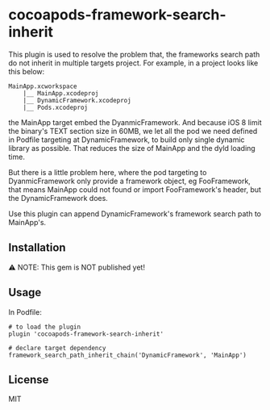 # cocoapods-framework-search-inherit

This plugin is used to resolve the problem that, the frameworks search path do not inherit in multiple targets project. For example, in a project looks like this below:

	MainApp.xcworkspace
		|__ MainApp.xcodeproj
		|__ DynamicFramework.xcodeproj
		|__ Pods.xcodeproj
		
the MainApp target embed the DyanmicFramework. And because iOS 8 limit the binary's TEXT section size in 60MB, we let all the pod we need defined in Podfile targeting at DynamicFramework, to build only single dynamic library as possible. That reduces the size of MainApp and the dyld loading time.

But there is a little problem here, where the pod targeting to DyanmicFramework only provide a framework object, eg FooFramework, that means MainApp could not found or import FooFramework's header, but the DynamicFramework does.

Use this plugin can append DynamicFramework's framework search path to MainApp's.
		
## Installation

⚠️ NOTE: This gem is NOT published yet!

## Usage

In Podfile:

	# to load the plugin
	plugin 'cocoapods-framework-search-inherit'
	
	# declare target dependency
	framework_search_path_inherit_chain('DynamicFramework', 'MainApp')

## License

MIT
